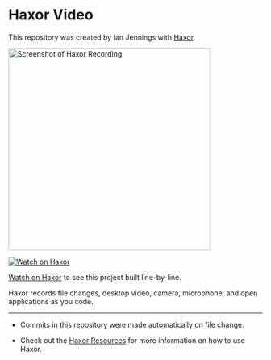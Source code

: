 # Haxor Video

This repository was created by Ian Jennings with [Haxor](https://app.haxor.sh/replay/8281201b-33fc-4d70-8ec6-dbb06b08170b).

<a href="https://app.haxor.sh/replay/8281201b-33fc-4d70-8ec6-dbb06b08170b"><img src="https://app.haxor.sh/replay/8281201b-33fc-4d70-8ec6-dbb06b08170b/screenshot" alt="Screenshot of Haxor Recording" width="400" /></a> 

<a href="https://app.haxor.sh/replay/8281201b-33fc-4d70-8ec6-dbb06b08170b"><img src="https://app.haxor.sh/images/watch-on-haxor.png" alt="Watch on Haxor" /></a> 

[Watch on Haxor](https://app.haxor.sh/replay/8281201b-33fc-4d70-8ec6-dbb06b08170b) to see this project built line-by-line.

Haxor records file changes, desktop video, camera, microphone, and open applications as you code.


---
* Commits in this repository were made automatically on file change.

* Check out the [Haxor Resources](https://app.haxor.sh) for more information on how to use Haxor.